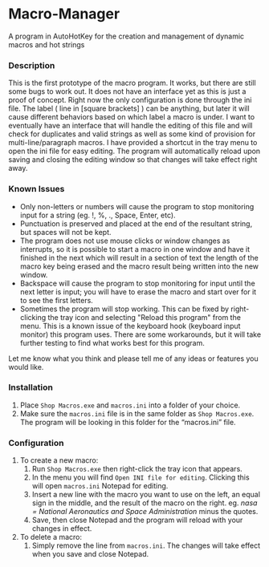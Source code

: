 # Macro-Manager
A program in AutoHotKey for the creation and management of dynamic macros and hot strings

### Description
This is the first prototype of the macro program. It works, but there are still some bugs to work out. It does not have an interface yet as this is just a proof of concept.
Right now the only configuration is done through the ini file. The label ( line in [square brackets] ) can be anything, but later it will cause different behaviors based on which label a macro is under. I want to eventually have an interface that will handle the editing of this file and will check for duplicates and valid strings as well as some kind of provision for multi-line/paragraph macros.
I have provided a shortcut in the tray menu to open the ini file for easy editing. The program will automatically reload upon saving and closing the editing window so that changes will take effect right away.

### Known Issues
- Only non-letters or numbers will cause the program to stop monitoring input for a string
  (eg. !, %, ., Space, Enter, etc).
- Punctuation is preserved and placed at the end of the resultant string, but spaces will not be kept.
- The program does not use mouse clicks or window changes as interrupts, so it is possible to start a macro in one window and have it finished in the next which will result in a section of text the length of the macro key being erased and the macro result being written into the new window.
- Backspace will cause the program to stop monitoring for input until the next letter is input; you will have to erase the macro and start over for it to see the first letters.
- Sometimes the program will stop working. This can be fixed by right-clicking the tray icon and selecting "Reload this program" from the menu. This is a known issue of the keyboard hook (keyboard input monitor) this program uses. There are some workarounds, but it will take further testing to find what works best for this program.

Let me know what you think and please tell me of any ideas or features you would like.

### Installation
1. Place `Shop Macros.exe` and `macros.ini` into a folder of your choice.
1. Make sure the `macros.ini` file is in the same folder as `Shop Macros.exe`. The program will be looking in this folder for the “macros.ini” file.
### Configuration
1. To create a new macro:
    1. Run `Shop Macros.exe` then right-click the tray icon that appears.
    1. In the menu you will find `Open INI file for editing`. Clicking this will open `macros.ini` Notepad for editing.
    1. Insert a new line with the macro you want to use on the left, an equal sign in the middle, and the result of the macro on the right.
eg. *nasa = National Aeronautics and Space Administration* minus the quotes.
    1. Save, then close Notepad and the program will reload with your changes in effect.
1. To delete a macro:
    1. Simply remove the line from `macros.ini`. The changes will take effect when you save and close Notepad.
